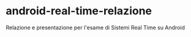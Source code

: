 # android-real-time-relazione
Relazione e presentazione per l'esame di Sistemi Real Time su Android
